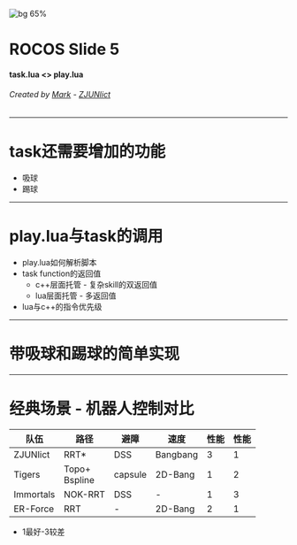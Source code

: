 <!-- $theme: gaia -->
<!-- page_number: true -->
<!-- footer: © Copyright 2020,Mark ZJUNlict (hzypp@sina.cn) -->
![bg 65%](img1/robot_alpha.png)

# ROCOS Slide 5

#### task.lua <> play.lua

###### Created by [Mark](https://github.com/ZJUMark) - [ZJUNlict](https://github.com/ZJUSSL/TeamDescription)
---
# task还需要增加的功能
* 吸球
* 踢球

---
# play.lua与task的调用
* play.lua如何解析脚本
* task function的返回值
	* c++层面托管 - 复杂skill的双返回值
	* lua层面托管 - 多返回值
* lua与c++的指令优先级

---
# 带吸球和踢球的简单实现
---
# 经典场景 - 机器人控制对比
|队伍|路径|避障|速度|性能| 性能 |
|---|---|---|---|---|---|
|ZJUNlict|RRT\*|DSS|Bangbang|3|1|
|Tigers|Topo+<br>Bspline|capsule|2D-Bang|1|2|
|Immortals|NOK-RRT|DSS|-|1|3|
|ER-Force|RRT|-|2D-Bang|2|1|
* 1最好-3较差
